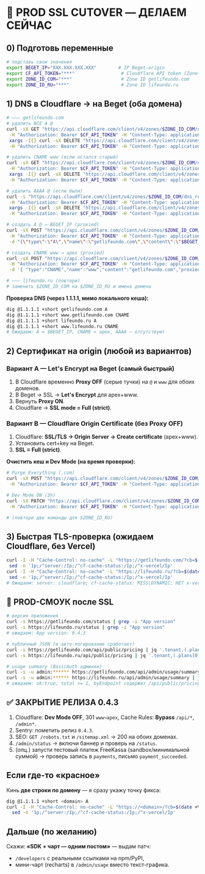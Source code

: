 # 🔐 PROD SSL CUTOVER — ДЕЛАЕМ СЕЙЧАС

## 0) Подготовь переменные

```bash
# подставь свои значения
export BEGET_IP="XXX.XXX.XXX.XXX"        # IP Beget-origin
export CF_API_TOKEN="***"                 # Cloudflare API token (Zone+DNS edit)
export ZONE_ID_COM="***"                  # Zone ID getlifeundo.com
export ZONE_ID_RU="***"                   # Zone ID lifeundo.ru
```

## 1) DNS в Cloudflare → на Beget (оба домена)

```bash
# ——— getlifeundo.com
# удалить ВСЕ A @
curl -sX GET "https://api.cloudflare.com/client/v4/zones/$ZONE_ID_COM/dns_records?type=A&name=getlifeundo.com" \
 -H "Authorization: Bearer $CF_API_TOKEN" -H "Content-Type: application/json" | jq -r '.result[].id' | \
 xargs -I{} curl -sX DELETE "https://api.cloudflare.com/client/v4/zones/$ZONE_ID_COM/dns_records/{}" \
 -H "Authorization: Bearer $CF_API_TOKEN" -H "Content-Type: application/json"

# удалить CNAME www (если остался старый)
curl -sX GET "https://api.cloudflare.com/client/v4/zones/$ZONE_ID_COM/dns_records?type=CNAME&name=www.getlifeundo.com" \
 -H "Authorization: Bearer $CF_API_TOKEN" -H "Content-Type: application/json" | jq -r '.result[].id' | \
 xargs -I{} curl -sX DELETE "https://api.cloudflare.com/client/v4/zones/$ZONE_ID_COM/dns_records/{}" \
 -H "Authorization: Bearer $CF_API_TOKEN" -H "Content-Type: application/json"

# удалить AAAA @ (если были)
curl -s "https://api.cloudflare.com/client/v4/zones/$ZONE_ID_COM/dns_records?type=AAAA&name=getlifeundo.com" \
 -H "Authorization: Bearer $CF_API_TOKEN" -H "Content-Type: application/json" | jq -r '.result[].id' | \
 xargs -I{} curl -sX DELETE "https://api.cloudflare.com/client/v4/zones/$ZONE_ID_COM/dns_records/{}" \
 -H "Authorization: Bearer $CF_API_TOKEN" -H "Content-Type: application/json"

# создать A @ → BEGET_IP (proxied)
curl -sX POST "https://api.cloudflare.com/client/v4/zones/$ZONE_ID_COM/dns_records" \
 -H "Authorization: Bearer $CF_API_TOKEN" -H "Content-Type: application/json" \
 -d "{\"type\":\"A\",\"name\":\"getlifeundo.com\",\"content\":\"$BEGET_IP\",\"proxied\":true,\"ttl\":1}"

# создать CNAME www → apex (proxied)
curl -sX POST "https://api.cloudflare.com/client/v4/zones/$ZONE_ID_COM/dns_records" \
 -H "Authorization: Bearer $CF_API_TOKEN" -H "Content-Type: application/json" \
 -d '{ "type":"CNAME","name":"www","content":"getlifeundo.com","proxied":true,"ttl":1 }'

# ——— lifeundo.ru (повтори)
# заменить $ZONE_ID_COM на $ZONE_ID_RU и имена домена
```

**Проверка DNS (через 1.1.1.1, мимо локального кеша):**

```bash
dig @1.1.1.1 +short getlifeundo.com A
dig @1.1.1.1 +short www.getlifeundo.com CNAME
dig @1.1.1.1 +short lifeundo.ru A
dig @1.1.1.1 +short www.lifeundo.ru CNAME
# Ожидаем: A = $BEGET_IP, CNAME = apex, AAAA — отсутствуют
```

## 2) Сертификат на origin (любой из вариантов)

### Вариант A — Let's Encrypt на Beget (самый быстрый)

1. В Cloudflare временно **Proxy OFF** (серые тучки) на `@` и `www` для обоих доменов.
2. В Beget → SSL → **Let's Encrypt** для apex+www.
3. Вернуть **Proxy ON**.
4. Cloudflare → **SSL mode = Full (strict)**.

### Вариант B — Cloudflare Origin Certificate (без Proxy OFF)

1. Cloudflare: **SSL/TLS → Origin Server → Create certificate** (apex+www).
2. Установить cert+key на Beget.
3. **SSL = Full (strict)**.

**Очистить кеш и Dev Mode (на время проверки):**

```bash
# Purge Everything (.com)
curl -sX POST "https://api.cloudflare.com/client/v4/zones/$ZONE_ID_COM/purge_cache" \
 -H "Authorization: Bearer $CF_API_TOKEN" -H "Content-Type: application/json" -d '{"purge_everything":true}'

# Dev Mode ON (3h)
curl -sX PATCH "https://api.cloudflare.com/client/v4/zones/$ZONE_ID_COM/settings/development_mode" \
 -H "Authorization: Bearer $CF_API_TOKEN" -H "Content-Type: application/json" -d '{"value":"on"}'

# (повтори две команды для $ZONE_ID_RU)
```

## 3) Быстрая TLS-проверка (ожидаем Cloudflare, без Vercel)

```bash
curl -I -H "Cache-Control: no-cache" -L "https://getlifeundo.com/?cb=$(date +%s)" | \
 sed -n '1p;/^server:/Ip;/^cf-cache-status:/Ip;/^x-vercel/Ip'
curl -I -H "Cache-Control: no-cache" -L "https://lifeundo.ru/?cb=$(date +%s)" | \
 sed -n '1p;/^server:/Ip;/^cf-cache-status:/Ip;/^x-vercel/Ip'
# Ожидаем: server: cloudflare; cf-cache-status: MISS|DYNAMIC; НЕТ x-vercel-*
```

## 🧪 PROD-СМOУК после SSL

```bash
# версия приложения
curl -s https://getlifeundo.com/status | grep -i "App version"
curl -s https://lifeundo.ru/status | grep -i "App version"
# ожидаем: App version: 0.4.3

# публичный JSON (и авто-логирование сработает)
curl -s https://getlifeundo.com/api/public/pricing | jq '.tenant,(.plans[0]//{})'
curl -s https://lifeundo.ru/api/public/pricing | jq '.tenant,(.plans[0]//{})'

# usage summary (BasicAuth админки)
curl -s -u admin:****** https://getlifeundo.com/api/admin/usage/summary | jq
curl -s -u admin:****** https://lifeundo.ru/api/admin/usage/summary | jq
# ожидаем: ok:true, total >= 1, byEndpoint содержит /api/public/pricing
```

## ✅ ЗАКРЫТИЕ РЕЛИЗА 0.4.3

1. Cloudflare: **Dev Mode OFF**, 301 `www→apex`, Cache Rules: **Bypass** `/api/*`, `/admin*`.
2. Sentry: пометить релиз `0.4.3`.
3. SEO: `GET /robots.txt` и `/sitemap.xml` → 200 на обоих доменах.
4. `/admin/status` → включи баннер и проверь на `/status`.
5. (опц.) запусти тестовый платеж FreeKassa (sandbox/минимальной суммой) → проверь запись в `payments`, письмо `payment_succeeded`.

## Если где-то «красное»

Кинь **две строки по домену** — я сразу укажу точку фикса:

```bash
dig @1.1.1.1 +short <domain> A
curl -I -H "Cache-Control: no-cache" -L "https://<domain>/?cb=$(date +%s)" | \
  sed -n '1p;/^server:/Ip;/^cf-cache-status:/Ip;/^x-vercel/Ip'
```

## Дальше (по желанию)

Скажи: **«SDK + чарт — одним постом»** — выдам патч:

* `/developers` с реальными ссылками на npm/PyPI,
* мини-чарт (recharts) в `/admin/usage` вместо текст-графика.

